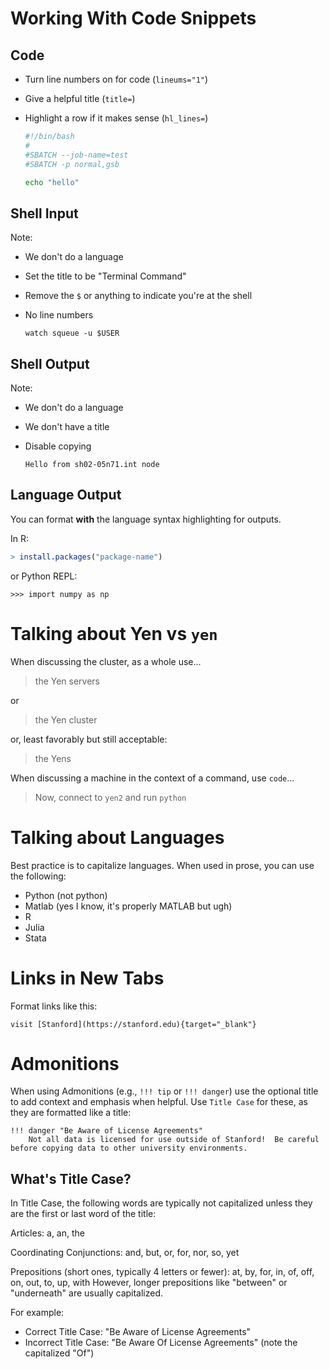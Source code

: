 # Working With Code Snippets

## Code

* Turn line numbers on for code (`lineums="1"`)
* Give a helpful title (`title=`)
* Highlight a row if it makes sense (`hl_lines=`)

    ```bash linenums="1" hl_lines="4-4" title="hello.slurm"
    #!/bin/bash
    #
    #SBATCH --job-name=test
    #SBATCH -p normal,gsb

    echo "hello"
    ```

## Shell Input

Note:
* We don't do a language
* Set the title to be "Terminal Command"
* Remove the `$` or anything to indicate you're at the shell
* No line numbers

    ```title="Terminal Command"
    watch squeue -u $USER
    ```

## Shell Output

Note:
* We don't do a language
* We don't have a title
* Disable copying

    ```{ .yaml .no-copy }
    Hello from sh02-05n71.int node
    ```
    
## Language Output
You can format **with** the language syntax highlighting for outputs.

In R: 

```{.r .yaml .no-copy title="Terminal Output" }
> install.packages("package-name")
```

or Python REPL:

```{.python .yaml .no-copy title="Terminal Output" }
>>> import numpy as np
```

# Talking about Yen vs `yen`

When discussing the cluster, as a whole use...

> the Yen servers

or

> the Yen cluster

or, least favorably but still acceptable:

> the Yens

When discussing a machine in the context of a command, use `code`...

> Now, connect to `yen2` and run `python`

# Talking about Languages

Best practice is to capitalize languages.  When used in prose, you can use the following:

* Python (not python)
* Matlab (yes I know, it's properly MATLAB but ugh)
* R
* Julia
* Stata

# Links in New Tabs

Format links like this:

    visit [Stanford](https://stanford.edu){target="_blank"}

# Admonitions

When using Admonitions (e.g., `!!! tip` or `!!! danger`) use the optional title to add context and emphasis when helpful. Use `Title Case` for these, as they are formatted like a title:

    !!! danger "Be Aware of License Agreements"
        Not all data is licensed for use outside of Stanford!  Be careful before copying data to other university environments.

## What's Title Case?

In Title Case, the following words are typically not capitalized unless they are the first or last word of the title:

Articles:
a, an, the

Coordinating Conjunctions:
and, but, or, for, nor, so, yet

Prepositions (short ones, typically 4 letters or fewer):
at, by, for, in, of, off, on, out, to, up, with
However, longer prepositions like "between" or "underneath" are usually capitalized.

For example:

* Correct Title Case: "Be Aware of License Agreements"
* Incorrect Title Case: "Be Aware Of License Agreements" (note the capitalized "Of")
